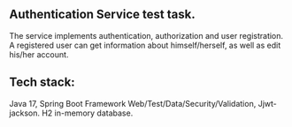 ## Authentication Service test task.

The service implements authentication, authorization and user registration. A registered user can get information about himself/herself, as well as edit his/her account.

## Tech stack:
Java 17, Spring Boot Framework Web/Test/Data/Security/Validation, Jjwt-jackson.
H2 in-memory database.
